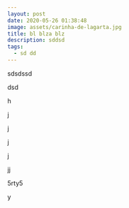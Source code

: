 ```yaml
---
layout: post
date: 2020-05-26 01:38:48
image: assets/carinha-de-lagarta.jpg
title: bl blza blz
description: sddsd
tags:
  - sd dd
---
```

sdsdssd

dsd

h



j

j

j

j

jj

5rty5

y